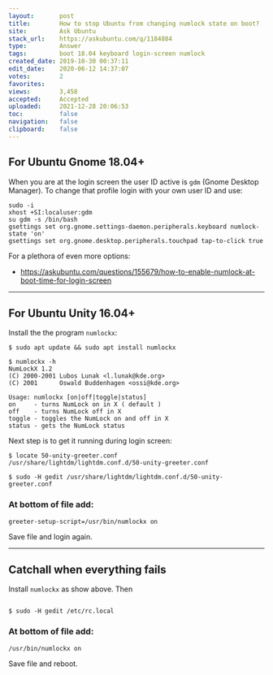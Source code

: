 ```yaml
---
layout:       post
title:        How to stop Ubuntu from changing numlock state on boot?
site:         Ask Ubuntu
stack_url:    https://askubuntu.com/q/1184884
type:         Answer
tags:         boot 18.04 keyboard login-screen numlock
created_date: 2019-10-30 00:37:11
edit_date:    2020-06-12 14:37:07
votes:        2
favorites:    
views:        3,458
accepted:     Accepted
uploaded:     2021-12-28 20:06:53
toc:          false
navigation:   false
clipboard:    false
---
```


## For Ubuntu Gnome 18.04+

When you are at the login screen the user ID active is `gdm` (Gnome Desktop Manager). To change that profile login with your own user ID and use:

<!-- Language-all: lang-bash -->

``` 
sudo -i
xhost +SI:localuser:gdm
su gdm -s /bin/bash
gsettings set org.gnome.settings-daemon.peripherals.keyboard numlock-state 'on'
gsettings set org.gnome.desktop.peripherals.touchpad tap-to-click true

```

For a plethora of even more options:

- https://askubuntu.com/questions/155679/how-to-enable-numlock-at-boot-time-for-login-screen


----------


## For Ubuntu Unity 16.04+

Install the the program `numlockx`:

``` 
$ sudo apt update && sudo apt install numlockx

```

``` 
$ numlockx -h
NumLockX 1.2
(C) 2000-2001 Lubos Lunak <l.lunak@kde.org>
(C) 2001      Oswald Buddenhagen <ossi@kde.org>

Usage: numlockx [on|off|toggle|status]
on     - turns NumLock on in X ( default )
off    - turns NumLock off in X
toggle - toggles the NumLock on and off in X
status - gets the NumLock status

```

Next step is to get it running during login screen:

``` 
$ locate 50-unity-greeter.conf
/usr/share/lightdm/lightdm.conf.d/50-unity-greeter.conf

$ sudo -H gedit /usr/share/lightdm/lightdm.conf.d/50-unity-greeter.conf

```

### At bottom of file add:

``` 
greeter-setup-script=/usr/bin/numlockx on

```

Save file and login again.


----------


## Catchall when everything fails

Install `numlockx` as show above. Then

``` 

$ sudo -H gedit /etc/rc.local

```

### At bottom of file add:

``` 
/usr/bin/numlockx on

```

Save file and reboot.
